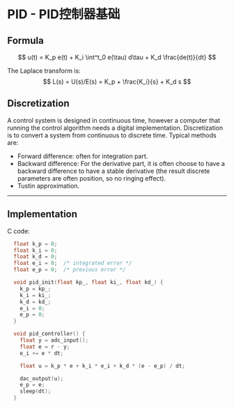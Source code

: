 # PID - PID控制器基础
## Formula

$$ u(t) = K_p e(t) + K_i \int^t_0 e(\tau) d\tau + K_d \frac{de(t)}{dt} $$

The Laplace transform is:
$$ L(s) = U(s)/E(s) = K_p + \frac{K_i}{s} + K_d s $$


## Discretization
A control system is designed in continuous time, however a computer that running the control algorithm needs a digital implementation. Discretization is to convert a system from continuous to discrete time. Typical methods are:

- Forward difference: often for integration part.
- Backward difference: For the derivative part, it is often choose to have a backward difference to have a stable derivative (the result discrete parameters are often position, so no ringing effect).
- Tustin approximation.


---

## Implementation
C code:

```c
  float k_p = 0;
  float k_i = 0;
  float k_d = 0;
  float e_i = 0;  /* integrated error */
  float e_p = 0;  /* previous error */

  void pid_init(float kp_, float ki_, float kd_) {
  	k_p = kp_;
  	k_i = ki_;
  	k_d = kd_;
  	e_i = 0;
  	e_p = 0;
  }

  void pid_controller() {
    float y = adc_input();
    float e = r - y;
    e_i += e * dt;

    float u = k_p * e + k_i * e_i + k_d * (e - e_p) / dt;

    dac_output(u);
    e_p = e;
    sleep(dt);
  }
```
